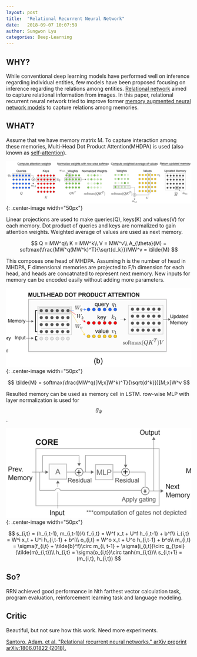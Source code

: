 ```yaml
---
layout: post
title:  "Relational Recurrent Neural Network"
date:   2018-09-07 10:07:59
author: Sungwon Lyu
categories: Deep-Learning
---
```


## WHY? 
While conventional deep learning models have performed well on inference regarding individual entities, few models have been proposed focusing on inference regarding the relations among entities. [Relational network](https://lyusungwon.github.io/deep-learning/2018/05/06/rn.html) aimed to capture relational information from images. In this paper, relational recurrent neural network tried to improve former [memory augmented neural network models](https://lyusungwon.github.io/deep-learning/2018/06/06/ntm.html) to capture relations among memories.

## WHAT?
Assume that we have memory matrix M. To capture interaction among these memories, Multi-Head Dot Product Attention(MHDPA) is used (also known as [self-attention](https://lyusungwon.github.io/natural-language-processing/2018/03/21/transformer.html)).  

![image](/assets/images/rrnn1.png){: .center-image width="50px"}

Linear projections are used to make queries(Q), keys(K) and values(V) for each memory. Dot product of queries and keys are normalized to gain attention weights. Weighted average of values are used as next memory.

$$
Q = MW^q\\
K = MW^k\\
V = MW^v\\
A_{\theta}(M) = softmax(\frac{MW^q(MW^k)^T}{\sqrt{d_k}})MW^v = \tilde{M}
$$

This composes one head of MHDPA. Assuming h is the number of head in MHDPA, F dimensional memories are projected to F/h dimension for each head, and heads are concatnated to represent next memory. New inputs for memory can be encoded easily without adding more parameters.

![image](/assets/images/rrnn2.png){: .center-image width="50px"}

$$
\tilde{M} = softmax(\frac{MW^q([M;x]W^k)^T}{\sqrt{d^k}})[M;x]W^v
$$

Resulted memory can be used as memory cell in LSTM. row-wise MLP with layer normalization is used for $$g_{\psi}$$.

![image](/assets/images/rrnn3.png){: .center-image width="50px"}

$$
s_{i,t} = (h_{i,t-1}, m_{i,t-1})\\
f_{i,t} = W^f x_t + U^f h_{i,t-1} + b^f\\
i_{i,t} = W^i x_t + U^i h_{i,t-1} + b^i\\
o_{i,t} = W^o x_t + U^o h_{i,t-1} + b^o\\
m_{i,t} = \sigma(f_{i,t} + \tilde{b}^f)\circ m_{i, t-1} + \sigma(i_{i,t})\circ g_{\psi}(\tilde{m}_{i,t})\\
h_{i,t} = \sigma(o_{i,t})\circ tanh(m_{i,t})\\
s_{i,t+1} = (m_{i,t}, h_{i,t})
$$

## So?
RRN achieved good performance in Nth farthest vector calculation task, program evaluation, reinforcement learning task and language modeling.

## Critic
Beautiful, but not sure how this work. Need more experiments. 

[Santoro, Adam, et al. "Relational recurrent neural networks." arXiv preprint arXiv:1806.01822 (2018).](https://arxiv.org/abs/1806.01822)